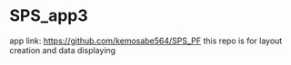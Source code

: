 # SPS_app3
app link: https://github.com/kemosabe564/SPS_PF
this repo is for layout creation and data displaying

